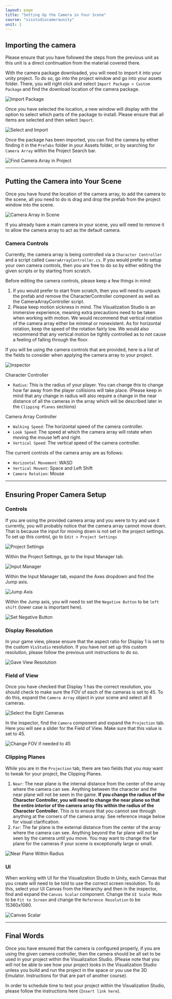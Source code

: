 ```yaml
---
layout: page
title: "Setting Up the Camera in Your Scene"
course: "visstudiocameraunity"
unit: 1
---
```


## Importing the camera

Please ensure that you have followed the steps from the previous unit as this unit is a direct continuation from the material covered there.

With the camera package downloaded, you will need to import it into your unity project. To do so, go into the project window and go into your assets folder. There, you will right click and select ```Import Package > Custom Package``` and find the download location of the camera package.

![Import Package](images/importcustompackage.png)

Once you have selected the location, a new window will display with the option to select which parts of the package to install. Please ensure that all items are selected and then select ```Import```.

![Select and Import](images/selectimport.png)

Once the package has been imported, you can find the camera by either finding it in the ```Prefabs``` folder in your Assets folder, or by searching for ```Camera Array``` within the Project Search bar.

![Find Camera Array in Project](images/searchcameraarray.png)

---

## Putting the Camera into Your Scene

Once you have found the location of the camera array, to add the camera to the scene, all you need to do is drag and drop the prefab from the project window into the scene.

![Camera Array in Scene](images/camaerainscene.png)

If you already have a main camera in your scene, you will need to remove it to allow the camera array to act as the default camera.

### Camera Controls

Currently, the camera array is being controlled via a ```Character Controller``` and a script called ```CameraArrayController.cs```. If you would prefer to setup your own camera controls, then you are free to do so by either editing the given scripts or by starting from scratch.

Before editing the camera controls, please keep a few things in mind:

1. If you would prefer to start from scratch, then you will need to unpack the prefab and remove the CharacterController component as well as the CameraArrayController script.
2. Please keep motion sickness in mind. The Visualization Studio is an immersive experience, meaning extra precautions need to be taken when working with motion. We would recommend that vertical rotation of the camera array either be minimal or nonexistent. As for horizontal rotation, keep the speed of the rotation fairly low. We would also recommend that any vertical motion be tightly controlled as to not cause a feeling of falling through the floor.

If you will be using the camera controls that are provided, here is a list of the fields to consider when applying the camera array to your project.

![Inspector](images/inspector.png)

Character Controller

* ```Radius```: This is the radius of your player. You can change this to change how far away from the player collisions will take place. (Please keep in mind that any change in radius will also require a change in the near distance of all the cameras in the array which will be described later in the ```Clipping Planes``` sections)

Camera Array Controller

* ```Walking Speed```: The horizontal speed of the camera controller.
* ```Look Speed```: The speed at which the camera array will rotate when moving the mouse left and right.
* ```Vertical Speed```: The vertical speed of the camera controller.

The current controls of the camera array are as follows:

* ```Horizontal Movement```: WASD
* ```Vertical Movent```: Space and Left Shift
* ```Camera Rotation```: Mouse

---

## Ensuring Proper Camera Setup

### Controls

If you are using the provided camera array and you were to try and use it currently, you will probably notice that the camera array cannot move down. That is because the input for moving down is not set in the project settings. To set up this control, go to ```Edit > Project Settings```

![Project Settings](images/projectsettings.png)

Within the Project Settings, go to the Input Manager tab.

![Input Manager](images/inputmanager.png)

Within the Input Manager tab, expand the Axes dropdown and find the Jump axis.

![Jump Axis](images/jumpaxis.png)

Within the Jump axis, you will need to set the ```Negative Button``` to be ```left shift``` (lower case is important here).

![Set Negative Button](images/negativebutton.png)

### Display Resolution

In your game view, please ensure that the aspect ratio for Display 1 is set to the custom ```VisStudio``` resolution. If you have not set up this custom resolution, please follow the previous unit instructions to do so.

![Gave View Resolution](images/finalaspectratio.png)

### Field of View

Once you have checked that Display 1 has the correct resolution, you should check to make sure the FOV of each of the cameras is set to 45. To do this, expand the ```Camera Array``` object in your scene and select all 8 cameras.

![Select the Eight Cameras](images/selectcameras.png)

In the inspector, find the ```Camera``` component and expand the ```Projection``` tab. Here you will see a slider for the Field of View. Make sure that this value is set to 45.

![Change FOV if needed to 45](images/preojectionfov.png)

### Clipping Planes

While you are in the ```Projection``` tab, there are two fields that you may want to tweak for your project, the Clipping Planes.

1. ```Near```: The near plane is the internal distance from the center of the array where the camera can see. Anything between the character and the near plane will not be seen in the game. **If you change the radius of the Character Controller, you will need to change the near plane so that the entire interior of the camera array fits within the radius of the Character Controller.** This is to ensure that you cannot see through anything at the corners of the camera array. See reference image below for visual clarification.
2. ```Far```: The far plane is the external distance from the center of the array where the camera can see. Anything beyond the far plane will not be seen by the camera until you move. You may want to change the far plane for the cameras if your scene is exceptionally large or small.

![Near Plane Within Radius](images/nearplane.png)

### UI

When working with UI for the Visualization Studio in Unity, each Canvas that you create will need to be told to use the correct screen resolution. To do this, select your UI Canvas from the Hierarchy and then in the inspector, find and expand the ```Canvas Scalar``` component. Change the ```UI Scale Mode``` to be ```Fit to Screen``` and change the ```Reference Resolution``` to be 15360x1080.

![Canvas Scalar](images/CanvasScalar.png)

---

## Final Words

Once you have ensured that the camera is configured properly, if you are using the given camera controller, then the camera should be all set to be used in your project within the Visualizaiton Studio. (Please note that you will not be able to see how your project looks in the Visualization Studio unless you build and run the project in the space or you use the 3D Emulator. Instructions for that are part of another course).

In order to schedule time to test your project within the Visualization Studio, please follow the instructions here (```Insert link here```).
